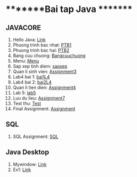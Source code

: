 <h1>*******Bai tap Java *******</h1>

<main>
  <h2> JAVACORE </h2>
  <ol>
<li> Hello Java: <a href = "https://github.com/FASTTRACKSE/FTJD1803/blob/master/Mai%20Trinh/HelloJava/src/HelloJava.java"> Link </a></li>
<li> Phuong trinh bac nhat: <a href = "https://github.com/FASTTRACKSE/FTJD1803/blob/master/Mai%20Trinh/HelloJava/src/PTB1.java"> PTB1 </a></li>
<li>Phuong trinh bac hai: <a href = "https://github.com/FASTTRACKSE/FTJD1803/blob/master/Mai%20Trinh/HelloJava/src/PTB2.java"> PTB2 </a></li>
<li> Bang cuu chuong: <a href = "https://github.com/FASTTRACKSE/FTJD1803/blob/master/Mai%20Trinh/HelloJava/src/bangCuuChuong.java"> Bangcuuchuong </a></li>
<li> Menu: <a href = "https://github.com/FASTTRACKSE/FTJD1803/blob/master/Mai%20Trinh/HelloJava/src/Menu.java"> Menu </a></li>
<li> Sap xep tinh diem: <a href = "https://github.com/FASTTRACKSE/FTJD1803/blob/master/Mai%20Trinh/Mang/src/SapXepTinhDiem.java"> sapxep </a></li>
<li>Quan li sinh vien: <a href = "https://github.com/FASTTRACKSE/FTJD1803/tree/master/Mai%20Trinh/Assignment3/src"> Assignment3 </a></li>
<li>Lab4 bai 1: <a href = "https://github.com/FASTTRACKSE/FTJD1803/tree/master/Mai%20Trinh/Lab4/src"> bai1L4 </a></li>
<li> Lab4 bai 2: <a href = "https://github.com/FASTTRACKSE/FTJD1803/tree/master/Mai%20Trinh/Lab4/src/bai2"> bai2L4 </a></li>
<li> Quan li tien dien: <a href = "https://github.com/FASTTRACKSE/FTJD1803/tree/master/Mai%20Trinh/Assignment4/src"> Assignment4 </a></li>
<li> Lab 5: <a href = https://github.com/FASTTRACKSE/FTJD1803/tree/master/Mai%20Trinh/Lab5/src> lab5 </a></li>
<li> Luu du lieu: <a href = "https://github.com/FASTTRACKSE/FTJD1803/tree/master/Mai%20Trinh/Assignment7"> Assignment7 </a></li>
<li> Test thu: <a href ="https://github.com/FASTTRACKSE/FTJD1803/tree/master/Mai%20Trinh/FirstTest/src"> Test</a></li>
<li> Final Assignment: <a href="https://github.com/FASTTRACKSE/FTJD1803/tree/master/Mai%20Trinh/FinalAssignment/src"> Assignment </a></li>
  </ol>
  <h2> SQL </h2>
  <ol>
<li> SQL Assignment: <a href ="https://github.com/FASTTRACKSE/FTJD1803/tree/master/Mai%20Trinh/SQL_Assignment/src"> SQL </a> </li>
  </ol>
  
  </ol>
  <h2> Java Desktop </h2>
  <ol>
  <li> Mywindow: <a href=""> Link</a></li>
<li> Ex1: <a href ="https://github.com/FASTTRACKSE/FTJD1803/blob/master/Mai%20Trinh/javaswing/src/javaswing/Ex1.java"> Link </a> </li>
  </ol>
  
</main>

